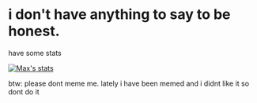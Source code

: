 # i don't have anything to say to be honest.

have some stats



[![Max's stats](https://github-readme-stats.vercel.app/api?username=Maxi2022gt&theme=aura_dark)](https://github.com/anuraghazra/github-readme-stats)


btw: please dont meme me. lately i have been memed and i didnt like it so dont do it
